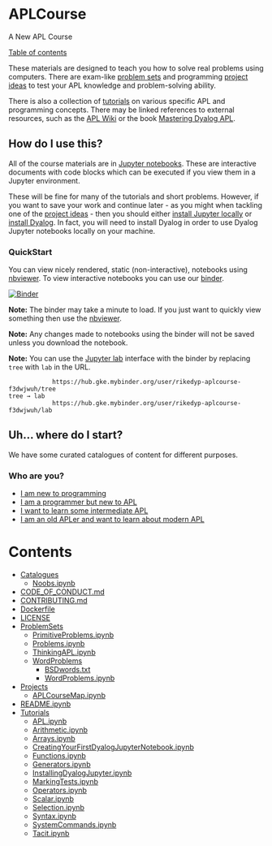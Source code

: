 # APLCourse
A New APL Course

[Table of contents](#Contents)

These materials are designed to teach you how to solve real problems using computers. There are exam-like [problem sets](ProblemSets/README.md) and programming [project ideas](Projects/README.md) to test your APL knowledge and problem-solving ability. 

There is also a collection of [tutorials](Tutorials) on various specific APL and programming concepts. There may be linked references to external resources, such as the [APL Wiki](https://aplwiki.miraheze.org) or the book [Mastering Dyalog APL](https://www.dyalog.com/mastering-dyalog-apl.htm).

## How do I use this?
All of the course materials are in [Jupyter notebooks](https://jupyter.org/). These are interactive documents with code blocks which can be executed if you view them in a Jupyter environment.

These will be fine for many of the tutorials and short problems. However, if you want to save your work and continue later - as you might when tackling one of the [project ideas](Projects/README.md) - then you should either [install Jupyter locally](Tutorials/InstallingDyalogJupyter.ipynb) or [install Dyalog](https://www.dyalog.com/download-zone.htm). In fact, you will need to install Dyalog in order to use Dyalog Jupyter notebooks locally on your machine.

### **QuickStart**
You can view nicely rendered, static (non-interactive), notebooks using [nbviewer](https://nbviewer.jupyter.org/github/rikedyp/APLcourse/tree/master/). To view interactive notebooks you can use our [binder](https://mybinder.org/v2/gh/rikedyp/APLcourse/master).  

[![Binder](https://mybinder.org/badge_logo.svg)](https://mybinder.org/v2/gh/rikedyp/APLcourse/master)

**Note:** The binder may take a minute to load. If you just want to quickly view something then use the [nbviewer](https://nbviewer.jupyter.org/github/rikedyp/APLcourse/tree/master/).

**Note:** Any changes made to notebooks using the binder will not be saved unless you download the notebook.

**Note:** You can use the [Jupyter lab]() interface with the binder by replacing `tree` with `lab` in the URL.
```
            https://hub.gke.mybinder.org/user/rikedyp-aplcourse-f3dwjwuh/tree
tree → lab
            https://hub.gke.mybinder.org/user/rikedyp-aplcourse-f3dwjwuh/lab            
```

## Uh... where do I start?
We have some curated catalogues of content for different purposes.
### Who are you?
- [I am new to programming]()
- [I am a programmer but new to APL]()
- [I want to learn some intermediate APL]()
- [I am an old APLer and want to learn about modern APL]()

# Contents
  - [Catalogues](./Catalogues/README.md)                                                                    
    - [Noobs.ipynb](Catalogues/Noobs.ipynb)                                                                 
  - [CODE_OF_CONDUCT.md](./CODE_OF_CONDUCT.md)                                                              
  - [CONTRIBUTING.md](./CONTRIBUTING.md)                                                                    
  - [Dockerfile](./Dockerfile/README.md)                                                                    
  - [LICENSE](./LICENSE/README.md)                                                                          
  - [ProblemSets](./ProblemSets/README.md)                                                                  
    - [PrimitiveProblems.ipynb](ProblemSets/PrimitiveProblems.ipynb)                                        
    - [Problems.ipynb](ProblemSets/Problems.ipynb)                                                          
    - [ThinkingAPL.ipynb](ProblemSets/ThinkingAPL.ipynb)                                                    
    - [WordProblems](ProblemSets/WordProblems/README.md)                                                    
      - [BSDwords.txt](ProblemSets/WordProblems/BSDwords.txt)                                               
      - [WordProblems.ipynb](ProblemSets/WordProblems/WordProblems.ipynb)                                   
  - [Projects](./Projects/README.md)                                                                        
    - [APLCourseMap.ipynb](Projects/APLCourseMap.ipynb)                                                     
  - [README.ipynb](./README.ipynb)                                                                          
  - [Tutorials](./Tutorials/README.md)                                                                      
    - [APL.ipynb](Tutorials/APL.ipynb)                                                                      
    - [Arithmetic.ipynb](Tutorials/Arithmetic.ipynb)                                                        
    - [Arrays.ipynb](Tutorials/Arrays.ipynb)                                                                
    - [CreatingYourFirstDyalogJupyterNotebook.ipynb](Tutorials/CreatingYourFirstDyalogJupyterNotebook.ipynb)
    - [Functions.ipynb](Tutorials/Functions.ipynb)                                                          
    - [Generators.ipynb](Tutorials/Generators.ipynb)                                                        
    - [InstallingDyalogJupyter.ipynb](Tutorials/InstallingDyalogJupyter.ipynb)                              
    - [MarkingTests.ipynb](Tutorials/MarkingTests.ipynb)                                                    
    - [Operators.ipynb](Tutorials/Operators.ipynb)                                                          
    - [Scalar.ipynb](Tutorials/Scalar.ipynb)                                                                
    - [Selection.ipynb](Tutorials/Selection.ipynb)                                                          
    - [Syntax.ipynb](Tutorials/Syntax.ipynb)                                                                
    - [SystemCommands.ipynb](Tutorials/SystemCommands.ipynb)                                                
    - [Tacit.ipynb](Tutorials/Tacit.ipynb)